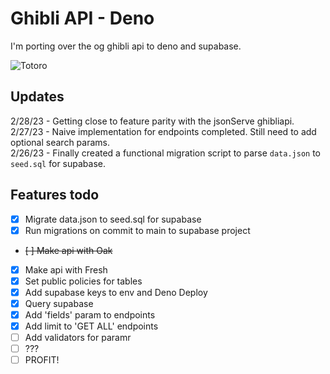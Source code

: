 # Ghibli API - Deno

I'm porting over the og ghibli api to deno and supabase.

![Totoro](https://media.giphy.com/media/ASy3PKVFnk7ZK/giphy.gif)

## Updates

2/28/23 - Getting close to feature parity with the jsonServe ghibliapi.  
2/27/23 - Naive implementation for endpoints completed. Still need to add optional search params.  
2/26/23 - Finally created a functional migration script to parse `data.json` to `seed.sql` for supabase.  

## Features todo

- [x] Migrate data.json to seed.sql for supabase
- [x] Run migrations on commit to main to supabase project
- ~~[ ] Make api with Oak~~
- [x] Make api with Fresh
- [x] Set public policies for tables
- [x] Add supabase keys to env and Deno Deploy
- [x] Query supabase
- [x] Add 'fields' param to endpoints
- [x] Add limit to 'GET ALL' endpoints
- [ ] Add validators for paramr
- [ ] ???
- [ ] PROFIT!
